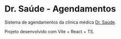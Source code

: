 # Dr. Saúde - Agendamentos

Sistema de agendamentos da clínica médica [Dr. Saúde](https://drsaudees.com.br/).

Projeto desenvolvido com Vite + React + TS.